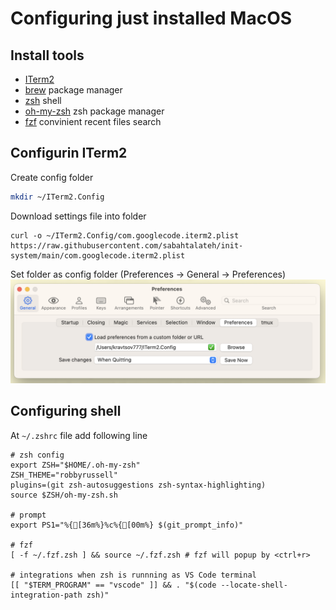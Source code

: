 # Configuring just installed MacOS

## Install tools
- [ITerm2](https://iterm2.com)
- [brew](https://brew.sh) package manager
- [zsh](https://github.com/ohmyzsh/ohmyzsh/wiki/Installing-ZSH#macos) shell
- [oh-my-zsh](https://ohmyz.sh/#install) zsh package manager
- [fzf](https://github.com/junegunn/fzf#using-git) convinient recent files search

## Configurin ITerm2
Create config folder
```bash
mkdir ~/ITerm2.Config
```

Download settings file into folder
```
curl -o ~/ITerm2.Config/com.googlecode.iterm2.plist https://raw.githubusercontent.com/sabahtalateh/init-system/main/com.googlecode.iterm2.plist
```

Set folder as config folder (Preferences -> General -> Preferences)
![Alt text](image.png)

## Configuring shell
At `~/.zshrc` file add following line

```
# zsh config
export ZSH="$HOME/.oh-my-zsh"
ZSH_THEME="robbyrussell"
plugins=(git zsh-autosuggestions zsh-syntax-highlighting) 
source $ZSH/oh-my-zsh.sh

# prompt
export PS1="%{[36m%}%c%{[00m%} $(git_prompt_info)"

# fzf
[ -f ~/.fzf.zsh ] && source ~/.fzf.zsh # fzf will popup by <ctrl+r>

# integrations when zsh is runnning as VS Code terminal
[[ "$TERM_PROGRAM" == "vscode" ]] && . "$(code --locate-shell-integration-path zsh)"
```
